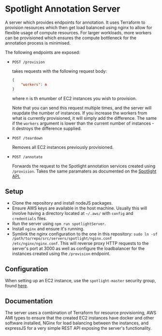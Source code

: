 # Spotlight Annotation Server

A server which provides endpoints for annotation. It uses Terraform to provision
resources which then get load balanced using nginx to allow for flexible usage
of compute resources. For larger workloads, more workers can be provisioned
which ensures the compute bottleneck for the annotation process is minimised.

The following endpoints are exposed:

- `POST /provision`
    
    takes requests with the following request body:
    ```json
    {
        "workers": n
    }
    ```
    where n is th enumber of EC2 instances you wish to provision.
    
    Note that you can send this request multiple times, and the server will
    reupdate the number of instances. If you increase the workers from what is
    currently provisioned, it will simply add the difference. The same if the
    `workers` argument is lower than the current number of instances - it
    destroys the difference supplied.

- `POST /teardown` 

    Removes all EC2 instances previously provisioned.

- `POST /annotate`
    
    Forwards the request to the Spotlight annotation services created using
    `/provision`. Takes the same paramaters as documented on the [Spotlight
    API.](https://www.dbpedia-spotlight.org/api)
## Setup

- Clone the repository and install nodeJS packages.
- Ensure AWS keys are available in the host machine. Usually this will involve
having a directory located at `~/.aws/` with `config` and `credentials` files.
- Run the server using `npm run spotlightServer`.
- Install `nginx` and ensure it's running.
- Symlink the nginx configuration to the one in this repository: `sudo ln -sf
/path/to/repo/src/servers/spotlight/nginx.conf /etc/nginx/nginx.conf`. This will
reverse proxy HTTP requests to the server's port at 3000 as well as configure
the loadbalancer for the instances created using the `/provision` endpoint.

## Configuration

When setting up an EC2 instance, use the `spotlight-master` security group,
found
[here](https://eu-west-2.console.aws.amazon.com/ec2/v2/home?region=eu-west-2#SecurityGroup:groupId=sg-0a24f96cfe70b3785).

## Documentation

The server uses a combination of Terraform for resource provisioning, AWS AMI
types to ensure that the created EC2 instances have docker and other software
installed, NGinx for load balancing between the instances, and expressJS for
a very simple REST API exposing the server's functionality.
 
